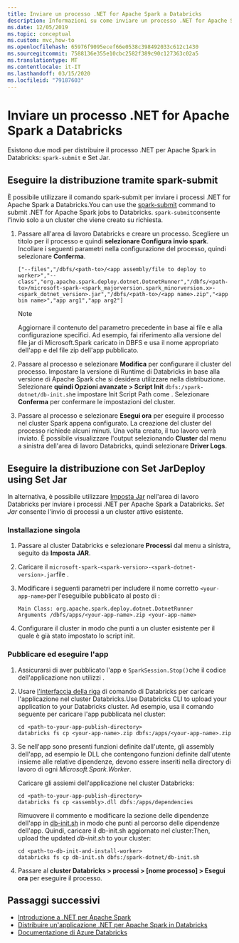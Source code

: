 ```yaml
---
title: Inviare un processo .NET for Apache Spark a Databricks
description: Informazioni su come inviare un processo .NET for Apache Spark a Databricks usando spark-submit e Set Jar.
ms.date: 12/05/2019
ms.topic: conceptual
ms.custom: mvc,how-to
ms.openlocfilehash: 65976f9095ecef66e0538c398492033c612c1430
ms.sourcegitcommit: 7588136e355e10cbc2582f389c90c127363c02a5
ms.translationtype: MT
ms.contentlocale: it-IT
ms.lasthandoff: 03/15/2020
ms.locfileid: "79187603"
---
```

# <a name="submit-a-net-for-apache-spark-job-to-databricks"></a>Inviare un processo .NET for Apache Spark a Databricks

Esistono due modi per distribuire il processo .NET per Apache Spark in Databricks: `spark-submit` e Set Jar.

## <a name="deploy-using-spark-submit"></a>Eseguire la distribuzione tramite spark-submit

È possibile utilizzare il comando spark-submit per inviare i processi .NET for Apache Spark a Databricks.You can use the [spark-submit](https://spark.apache.org/docs/latest/submitting-applications.html) command to submit .NET for Apache Spark jobs to Databricks. `spark-submit`consente l'invio solo a un cluster che viene creato su richiesta.

1. Passare all'area di lavoro Databricks e creare un processo. Scegliere un titolo per il processo e quindi **selezionare Configura invio spark**. Incollare i seguenti parametri nella configurazione del processo, quindi selezionare **Conferma**.

    ```
    ["--files","/dbfs/<path-to>/<app assembly/file to deploy to worker>","--class","org.apache.spark.deploy.dotnet.DotnetRunner","/dbfs/<path-to>/microsoft-spark-<spark_majorversion.spark_minorversion.x>-<spark_dotnet_version>.jar","/dbfs/<path-to>/<app name>.zip","<app bin name>","app arg1","app arg2"]
    ```

    > [!NOTE]
    > Aggiornare il contenuto del parametro precedente in base ai file e alla configurazione specifici. Ad esempio, fai riferimento alla versione del file jar di Microsoft.Spark caricato in DBFS e usa il nome appropriato dell'app e del file zip dell'app pubblicato.

2. Passare al processo e selezionare **Modifica** per configurare il cluster del processo. Impostare la versione di Runtime di Databricks in base alla versione di Apache Spark che si desidera utilizzare nella distribuzione. Selezionare **quindi Opzioni avanzate > Script Init** `dbfs:/spark-dotnet/db-init.sh`e impostare Init Script Path come . Selezionare **Conferma** per confermare le impostazioni del cluster.

3. Passare al processo e selezionare **Esegui ora** per eseguire il processo nel cluster Spark appena configurato. La creazione del cluster del processo richiede alcuni minuti. Una volta creato, il tuo lavoro verrà inviato. È possibile visualizzare l'output selezionando **Cluster** dal menu a sinistra dell'area di lavoro Databricks, quindi selezionare **Driver Logs**.

## <a name="deploy-using-set-jar"></a>Eseguire la distribuzione con Set JarDeploy using Set Jar

In alternativa, è possibile utilizzare [Imposta Jar](https://docs.microsoft.com/azure/databricks/jobs#--create-a-job) nell'area di lavoro Databricks per inviare i processi .NET per Apache Spark a Databricks. *Set Jar* consente l'invio di processi a un cluster attivo esistente.

### <a name="one-time-setup"></a>Installazione singola

1. Passare al cluster Databricks e selezionare **Processi** dal menu a sinistra, seguito da **Imposta JAR**.

2. Caricare il `microsoft-spark-<spark-version>-<spark-dotnet-version>.jar`file .

3. Modificare i seguenti parametri per includere il nome corretto `<your-app-name>`per l'eseguibile pubblicato al posto di :

    ```
    Main Class: org.apache.spark.deploy.dotnet.DotnetRunner
    Arguments /dbfs/apps/<your-app-name>.zip <your-app-name>
    ```

4. Configurare il cluster in modo che punti a un cluster esistente per il quale è già stato impostato lo script init.

### <a name="publish-and-run-your-app"></a>Pubblicare ed eseguire l'app

1. Assicurarsi di aver pubblicato l'app e `SparkSession.Stop()`che il codice dell'applicazione non utilizzi .

2. Usare [l'interfaccia della riga](https://docs.microsoft.com/azure/databricks/dev-tools/databricks-cli) di comando di Databricks per caricare l'applicazione nel cluster Databricks.Use Databricks CLI to upload your application to your Databricks cluster. Ad esempio, usa il comando seguente per caricare l'app pubblicata nel cluster:

    ```console
    cd <path-to-your-app-publish-directory>
    databricks fs cp <your-app-name>.zip dbfs:/apps/<your-app-name>.zip
    ```

3. Se nell'app sono presenti funzioni definite dall'utente, gli assembly dell'app, ad esempio le DLL che contengono funzioni definite dall'utente insieme alle relative dipendenze, devono essere inseriti nella directory di lavoro di ogni *Microsoft.Spark.Worker*.

    Caricare gli assiemi dell'applicazione nel cluster Databricks:

    ```console
    cd <path-to-your-app-publish-directory>
    databricks fs cp <assembly>.dll dbfs:/apps/dependencies
    ```

    Rimuovere il commento e modificare la sezione delle dipendenze dell'app in [db-init.sh](https://github.com/dotnet/spark/blob/master/deployment/db-init.sh) in modo che punti al percorso delle dipendenze dell'app. Quindi, caricare il db-init.sh aggiornato nel cluster:Then, upload the updated *db-init.sh* to your cluster:

    ```console
    cd <path-to-db-init-and-install-worker>
    databricks fs cp db-init.sh dbfs:/spark-dotnet/db-init.sh
    ```

4. Passare al **cluster Databricks > processi > [nome processo] > Esegui ora** per eseguire il processo.

## <a name="next-steps"></a>Passaggi successivi

* [Introduzione a .NET per Apache Spark](../tutorials/get-started.md)
* [Distribuire un'applicazione .NET per Apache Spark in Databricks](../tutorials/databricks-deployment.md)
* [Documentazione di Azure Databricks](https://docs.microsoft.com/azure/azure-databricks/)
